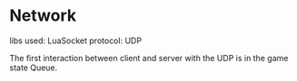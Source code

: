 # Network
libs used: LuaSocket
protocol: UDP

The first interaction between client and server with the UDP is in the game state Queue.
